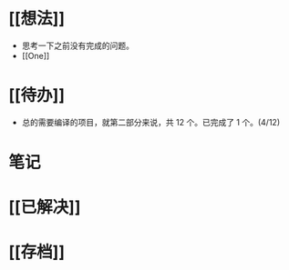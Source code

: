 # [[想法]]
- 思考一下之前没有完成的问题。
- [[One]]

# [[待办]]
- 总的需要编译的项目，就第二部分来说，共 12 个。已完成了 1 个。(4/12)
# 笔记

# [[已解决]]

# [[存档]]